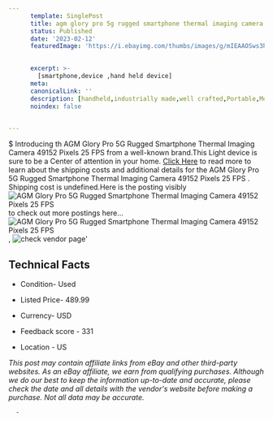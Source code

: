 ```yaml
---
      template: SinglePost
      title: agm glory pro 5g rugged smartphone thermal imaging camera 49152 pixels 25 fps 
      status: Published
      date: '2023-02-12'
      featuredImage: 'https://i.ebayimg.com/thumbs/images/g/mIEAAOSws3hjfaNI/s-l225.jpg'
       

      excerpt: >-
        [smartphone,device ,hand held device]
      meta:
      canonicalLink: ''
      description: [handheld,industrially made,well crafted,Portable,Mobile,Compact,Convenient,Lightweight,Maneuverable,Man-portable,Miniature,Carriable,Hand-held,Light,Holdable,Transportable,Mobile device,Pocket-sized,On-the-go,Wireless,Cordless,Compact size,Convenient size, smartphone,device ,hand held device]
      noindex: false
      

---
```

$
      Introducing th AGM Glory Pro 5G Rugged Smartphone Thermal Imaging Camera 49152 Pixels 25 FPS  from a well-known brand.This Light device  is sure to be a Center of attention  in your home. [Click Here](https://www.ebay.com/itm/313869861569?hash=item49141a02c1%3Ag%3AmIEAAOSws3hjfaNI&mkevt=1&mkcid=1&mkrid=711-53200-19255-0&campid=%253CePNCampaignId%253E&customid=%253CreferenceId%253E&toolid=10049) to read more to learn about the shipping costs and additional details for the AGM Glory Pro 5G Rugged Smartphone Thermal Imaging Camera 49152 Pixels 25 FPS . Shipping cost is undefined.Here is the posting visibly ![AGM Glory Pro 5G Rugged Smartphone Thermal Imaging Camera 49152 Pixels 25 FPS ](https://i.ebayimg.com/thumbs/images/g/mIEAAOSws3hjfaNI/s-l225.jpg) to check out more postings here... ![AGM Glory Pro 5G Rugged Smartphone Thermal Imaging Camera 49152 Pixels 25 FPS ](https://i.ebayimg.com/images/g/mIEAAOSws3hjfaNI/s-l1600.jpg), ![check vendor page](https://origin-galleryplus.ebayimg.com/ws/web/313869861569_2_0_1/225x225.jpg,https://origin-galleryplus.ebayimg.com/ws/web/313869861569_3_0_1/225x225.jpg,https://origin-galleryplus.ebayimg.com/ws/web/313869861569_4_0_1/225x225.jpg,https://origin-galleryplus.ebayimg.com/ws/web/313869861569_5_0_1/225x225.jpg,https://origin-galleryplus.ebayimg.com/ws/web/313869861569_6_0_1/225x225.jpg,https://origin-galleryplus.ebayimg.com/ws/web/313869861569_7_0_1/225x225.jpg,https://origin-galleryplus.ebayimg.com/ws/web/313869861569_8_0_1/225x225.jpg,https://origin-galleryplus.ebayimg.com/ws/web/313869861569_9_0_1/225x225.jpg,https://origin-galleryplus.ebayimg.com/ws/web/313869861569_10_0_1/225x225.jpg,https://origin-galleryplus.ebayimg.com/ws/web/313869861569_11_0_1/225x225.jpg,https://origin-galleryplus.ebayimg.com/ws/web/313869861569_12_0_1/225x225.jpg)'

      

 ## Technical Facts 



     
      

 - Condition- Used 


      

 - Listed Price- 489.99 


      

 - Currency- USD 


      

 - Feedback score - 331 


      

 - Location - US 


      
      

 *_This post may contain affiliate links from eBay and other third-party websites. As an eBay affiliate, we earn from qualifying purchases. Although we do our best to keep the information up-to-date and accurate, please check the date and all details with the vendor's website before making a purchase. Not all data may be accurate._*




      -

